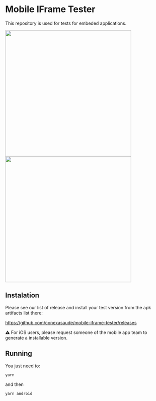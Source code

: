 # Mobile IFrame Tester

This repository is used for tests for embeded applications.

<img src="https://github.com/conexasaude/mobile-iframe-tester/assets/104463740/4a484d47-73df-470b-9be1-8dac5118fb83" height="400">
<img src="https://github.com/conexasaude/mobile-iframe-tester/assets/104463740/a5715b01-e38d-4c64-ac7d-3c5f8648ab9d" height="400">


## Instalation

Please see our list of release and install your test version from the apk artifacts list there:

https://github.com/conexasaude/mobile-iframe-tester/releases

⚠️ For iOS users, please request someone of the mobile app team to generate a installable version.

## Running

You just need to:

```js
yarn
```

and then

```js
yarn android
```
